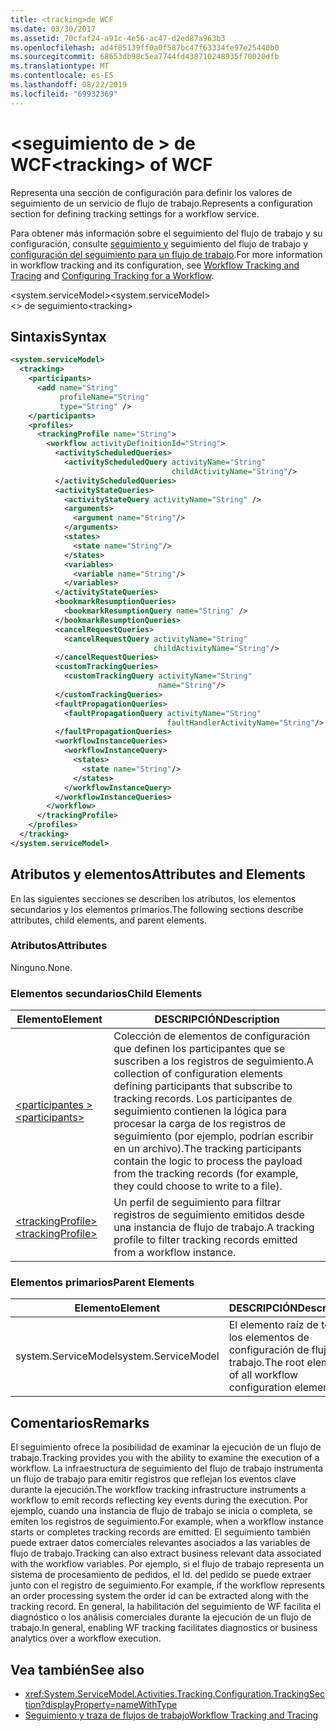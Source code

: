 ```yaml
---
title: <tracking>de WCF
ms.date: 03/30/2017
ms.assetid: 70cfaf24-a91c-4e56-ac47-d2ed87a963b3
ms.openlocfilehash: ad4f85139ff0a0f587bc47f63334fe97e25440b0
ms.sourcegitcommit: 68653db98c5ea7744fd438710248935f70020dfb
ms.translationtype: MT
ms.contentlocale: es-ES
ms.lasthandoff: 08/22/2019
ms.locfileid: "69932369"
---
```

# <a name="tracking-of-wcf"></a><span data-ttu-id="30259-102">\<seguimiento de > de WCF</span><span class="sxs-lookup"><span data-stu-id="30259-102">\<tracking> of WCF</span></span>
<span data-ttu-id="30259-103">Representa una sección de configuración para definir los valores de seguimiento de un servicio de flujo de trabajo.</span><span class="sxs-lookup"><span data-stu-id="30259-103">Represents a configuration section for defining tracking settings for a workflow service.</span></span>  
  
 <span data-ttu-id="30259-104">Para obtener más información sobre el seguimiento del flujo de trabajo y su configuración, consulte [seguimiento y](../../../windows-workflow-foundation/workflow-tracking-and-tracing.md) seguimiento del flujo de trabajo y [configuración del seguimiento para un flujo de trabajo](../../../windows-workflow-foundation/configuring-tracking-for-a-workflow.md).</span><span class="sxs-lookup"><span data-stu-id="30259-104">For more information in workflow tracking and its configuration, see [Workflow Tracking and Tracing](../../../windows-workflow-foundation/workflow-tracking-and-tracing.md) and [Configuring Tracking for a Workflow](../../../windows-workflow-foundation/configuring-tracking-for-a-workflow.md).</span></span>  
  
 <span data-ttu-id="30259-105">\<system.serviceModel></span><span class="sxs-lookup"><span data-stu-id="30259-105">\<system.serviceModel></span></span>  
<span data-ttu-id="30259-106">\<> de seguimiento</span><span class="sxs-lookup"><span data-stu-id="30259-106">\<tracking></span></span>  
  
## <a name="syntax"></a><span data-ttu-id="30259-107">Sintaxis</span><span class="sxs-lookup"><span data-stu-id="30259-107">Syntax</span></span>  
  
```xml  
<system.serviceModel>
  <tracking>
    <participants>
      <add name="String"
           profileName="String"
           type="String" />
    </participants>
    <profiles>
      <trackingProfile name="String">
        <workflow activityDefinitionId="String">
          <activityScheduledQueries>
            <activityScheduledQuery activityName="String"
                                    childActivityName="String"/>
          </activityScheduledQueries>
          <activityStateQueries>
            <activityStateQuery activityName="String" />
            <arguments>
              <argument name="String"/>
            </arguments>
            <states>
              <state name="String"/>
            </states>
            <variables>
              <variable name="String"/>
            </variables>
          </activityStateQueries>
          <bookmarkResumptionQueries>
            <bookmarkResumptionQuery name="String" />
          </bookmarkResumptionQueries>
          <cancelRequestQueries>
            <cancelRequestQuery activityName="String"
                                childActivityName="String"/>
          </cancelRequestQueries>
          <customTrackingQueries>
            <customTrackingQuery activityName="String"
                                 name="String"/>
          </customTrackingQueries>
          <faultPropagationQueries>
            <faultPropagationQuery activityName="String"
                                   faultHandlerActivityName="String"/>
          </faultPropagationQueries>
          <workflowInstanceQueries>
            <workflowInstanceQuery>
              <states>
                <state name="String"/>
              </states>
            </workflowInstanceQuery>
          </workflowInstanceQueries>
        </workflow>
      </trackingProfile>
    </profiles>
  </tracking>
</system.serviceModel>
```  
  
## <a name="attributes-and-elements"></a><span data-ttu-id="30259-108">Atributos y elementos</span><span class="sxs-lookup"><span data-stu-id="30259-108">Attributes and Elements</span></span>  
 <span data-ttu-id="30259-109">En las siguientes secciones se describen los atributos, los elementos secundarios y los elementos primarios.</span><span class="sxs-lookup"><span data-stu-id="30259-109">The following sections describe attributes, child elements, and parent elements.</span></span>  
  
### <a name="attributes"></a><span data-ttu-id="30259-110">Atributos</span><span class="sxs-lookup"><span data-stu-id="30259-110">Attributes</span></span>  
 <span data-ttu-id="30259-111">Ninguno.</span><span class="sxs-lookup"><span data-stu-id="30259-111">None.</span></span>  
  
### <a name="child-elements"></a><span data-ttu-id="30259-112">Elementos secundarios</span><span class="sxs-lookup"><span data-stu-id="30259-112">Child Elements</span></span>  
  
|<span data-ttu-id="30259-113">Elemento</span><span class="sxs-lookup"><span data-stu-id="30259-113">Element</span></span>|<span data-ttu-id="30259-114">DESCRIPCIÓN</span><span class="sxs-lookup"><span data-stu-id="30259-114">Description</span></span>|  
|-------------|-----------------|  
|[<span data-ttu-id="30259-115">\<participantes ></span><span class="sxs-lookup"><span data-stu-id="30259-115">\<participants></span></span>](../windows-workflow-foundation/participants.md)|<span data-ttu-id="30259-116">Colección de elementos de configuración que definen los participantes que se suscriben a los registros de seguimiento.</span><span class="sxs-lookup"><span data-stu-id="30259-116">A collection of configuration elements defining participants that subscribe to tracking records.</span></span> <span data-ttu-id="30259-117">Los participantes de seguimiento contienen la lógica para procesar la carga de los registros de seguimiento (por ejemplo, podrían escribir en un archivo).</span><span class="sxs-lookup"><span data-stu-id="30259-117">The tracking participants contain the logic to process the payload from the tracking records (for example, they could choose to write to a file).</span></span>|  
|[<span data-ttu-id="30259-118">\<trackingProfile></span><span class="sxs-lookup"><span data-stu-id="30259-118">\<trackingProfile></span></span>](../windows-workflow-foundation/trackingprofile.md)|<span data-ttu-id="30259-119">Un perfil de seguimiento para filtrar registros de seguimiento emitidos desde una instancia de flujo de trabajo.</span><span class="sxs-lookup"><span data-stu-id="30259-119">A tracking profile to filter tracking records emitted from a workflow instance.</span></span>|  
  
### <a name="parent-elements"></a><span data-ttu-id="30259-120">Elementos primarios</span><span class="sxs-lookup"><span data-stu-id="30259-120">Parent Elements</span></span>  
  
|<span data-ttu-id="30259-121">Elemento</span><span class="sxs-lookup"><span data-stu-id="30259-121">Element</span></span>|<span data-ttu-id="30259-122">DESCRIPCIÓN</span><span class="sxs-lookup"><span data-stu-id="30259-122">Description</span></span>|  
|-------------|-----------------|  
|<span data-ttu-id="30259-123">system.ServiceModel</span><span class="sxs-lookup"><span data-stu-id="30259-123">system.ServiceModel</span></span>|<span data-ttu-id="30259-124">El elemento raíz de todos los elementos de configuración de flujo de trabajo.</span><span class="sxs-lookup"><span data-stu-id="30259-124">The root element of all workflow configuration elements.</span></span>|  
  
## <a name="remarks"></a><span data-ttu-id="30259-125">Comentarios</span><span class="sxs-lookup"><span data-stu-id="30259-125">Remarks</span></span>  
 <span data-ttu-id="30259-126">El seguimiento ofrece la posibilidad de examinar la ejecución de un flujo de trabajo.</span><span class="sxs-lookup"><span data-stu-id="30259-126">Tracking provides you with the ability to examine the execution of a workflow.</span></span> <span data-ttu-id="30259-127">La infraestructura de seguimiento del flujo de trabajo instrumenta un flujo de trabajo para emitir registros que reflejan los eventos clave durante la ejecución.</span><span class="sxs-lookup"><span data-stu-id="30259-127">The workflow tracking infrastructure instruments a workflow to emit records reflecting key events during the execution.</span></span> <span data-ttu-id="30259-128">Por ejemplo, cuando una instancia de flujo de trabajo se inicia o completa, se emiten los registros de seguimiento.</span><span class="sxs-lookup"><span data-stu-id="30259-128">For example, when a workflow instance starts or completes tracking records are emitted.</span></span> <span data-ttu-id="30259-129">El seguimiento también puede extraer datos comerciales relevantes asociados a las variables de flujo de trabajo.</span><span class="sxs-lookup"><span data-stu-id="30259-129">Tracking can also extract business relevant data associated with the workflow variables.</span></span> <span data-ttu-id="30259-130">Por ejemplo, si el flujo de trabajo representa un sistema de procesamiento de pedidos, el Id. del pedido se puede extraer junto con el registro de seguimiento.</span><span class="sxs-lookup"><span data-stu-id="30259-130">For example, if the workflow represents an order processing system the order id can be extracted along with the tracking record.</span></span> <span data-ttu-id="30259-131">En general, la habilitación del seguimiento de WF facilita el diagnóstico o los análisis comerciales durante la ejecución de un flujo de trabajo.</span><span class="sxs-lookup"><span data-stu-id="30259-131">In general, enabling WF tracking facilitates diagnostics or business analytics over a workflow execution.</span></span>  
  
## <a name="see-also"></a><span data-ttu-id="30259-132">Vea también</span><span class="sxs-lookup"><span data-stu-id="30259-132">See also</span></span>

- <xref:System.ServiceModel.Activities.Tracking.Configuration.TrackingSection?displayProperty=nameWithType>
- [<span data-ttu-id="30259-133">Seguimiento y traza de flujos de trabajo</span><span class="sxs-lookup"><span data-stu-id="30259-133">Workflow Tracking and Tracing</span></span>](../../../windows-workflow-foundation/workflow-tracking-and-tracing.md)

